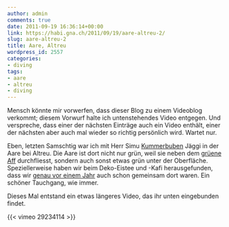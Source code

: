 ```yaml
---
author: admin
comments: true
date: 2011-09-19 16:36:14+00:00
link: https://habi.gna.ch/2011/09/19/aare-altreu-2/
slug: aare-altreu-2
title: Aare, Altreu
wordpress_id: 2557
categories:
- diving
tags:
- aare
- altreu
- diving
---
```


Mensch könnte mir vorwerfen, dass dieser Blog zu einem Videoblog verkommt; diesem Vorwurf halte ich untenstehendes Video entgegen. Und verspreche, dass einer der nächsten Einträge auch ein Video enthält, einer der nächsten aber auch mal wieder so richtig persönlich wird. Wartet nur.

Eben, letzten Samschtig war ich mit Herr Simu [Kummerbuben](http://www.kummerbuben.com/de/bio/) Jäggi in der Aare bei Altreu. Die Aare ist dort nicht nur grün, weil sie neben dem [grüene Aff](http://www.zumgrueneaff.ch/) durchfliesst, sondern auch sonst etwas grün unter der Oberfläche. Speziellerweise haben wir beim Deko-Eistee und -Kafi herausgefunden, dass wir [genau vor einem Jahr](http://wp.me/p4u1r-zO) auch schon gemeinsam dort waren. Ein schöner Tauchgang, wie immer.

Dieses Mal entstand ein etwas längeres Video, das ihr unten eingebunden findet.

{{< vimeo 29234114 >}}
